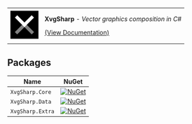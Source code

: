 <p>
  <table>
    <td>
      <img style="width: 64px;" src="./doc/xvg_logo.svg" />
    </td>
    <td>
      <p><b>XvgSharp</b><i> - Vector graphics composition in C#</i></p>
      <p><a href="./doc/XvgSharp.md">(View Documentation)</a></p>
    </td>
  </table>
</p>

## Packages

| Name | NuGet |
|-|-|
| `XvgSharp.Core`  | [![NuGet](https://img.shields.io/nuget/v/XvgSharp.Core.svg)](https://www.nuget.org/packages/XvgSharp.Core/) |
| `XvgSharp.Data`  | [![NuGet](https://img.shields.io/nuget/v/XvgSharp.Data.svg)](https://www.nuget.org/packages/XvgSharp.Data/) |
| `XvgSharp.Extra` | [![NuGet](https://img.shields.io/nuget/v/XvgSharp.Extra.svg)](https://www.nuget.org/packages/XvgSharp.Extra/) |